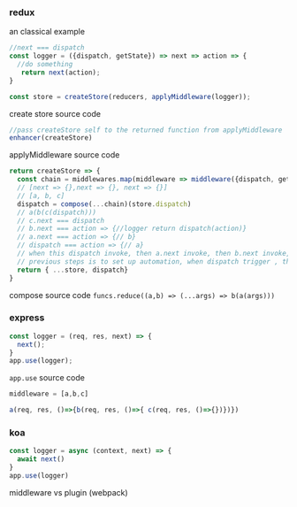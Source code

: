### redux
an classical example
```javascript
//next === dispatch
const logger = ({dispatch, getState}) => next => action => {
  //do something
   return next(action);
}

const store = createStore(reducers, applyMiddleware(logger));
```

create store source code
```javascript
//pass createStore self to the returned function from applyMiddleware
enhancer(createStore)

```

applyMiddleware source code
```javascript
return createStore => {
  const chain = middlewares.map(middleware => middleware({dispatch, getState}))
  // [next => {},next => {}, next => {}]
  // [a, b, c]
  dispatch = compose(...chain)(store.dispatch)
  // a(b(c(dispatch)))
  // c.next === dispatch
  // b.next === action => {//logger return dispatch(action)}
  // a.next === action => {// b}
  // dispatch === action => {// a}
  // when this dispatch invoke, then a.next invoke, then b.next invoke, one by one ,until call store.dispatch.
  // previous steps is to set up automation, when dispatch trigger , the middlewares trigger like domino.
  return { ...store, dispatch}
}
```

compose source code
`funcs.reduce((a,b) => (...args) => b(a(args)))`
### express
```javascript
const logger = (req, res, next) => {
  next();
}
app.use(logger);
```

`app.use` source code
```javascript
middleware = [a,b,c]

a(req, res, ()=>{b(req, res, ()=>{ c(req, res, ()=>{})})})
```

### koa
```javascript
const logger = async (context, next) => {
  await next()
}
app.use(logger)
```

middleware vs plugin (webpack)